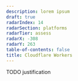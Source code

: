 ```yaml
---
description: lorem ipsum
draft: true
radarIndex: 14
radarSection: platforms
radarTier: assess
radarX: -308
radarY: 263
table-of-contents: false
title: Cloudflare Workers
---
```


TODO justification
